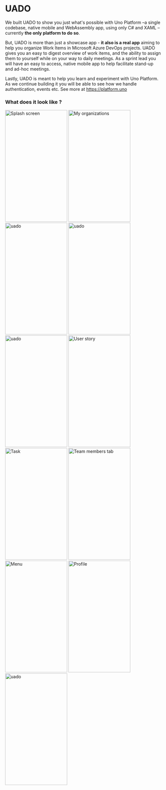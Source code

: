 # UADO

We built UADO to show you just what's possible with Uno Platform –a single codebase, native mobile and WebAssembly app, using only C# and XAML – currently **the only platform to do so**. 

But, UADO is more than just a showcase app - **it also is a real app** aiming to help you organize Work Items in Microsoft Azure DevOps projects. UADO gives you an easy to digest overview of work items, and the ability to assign them to yourself while on your way to daily meetings. As a sprint lead you will have an easy to access, native mobile app to help facilitate stand-up and ad-hoc meetings. 

Lastly, UADO is meant to help you learn and experiment with Uno Platform. As we continue building it you will be able to see how we handle authentication, events etc. See more at 
https://platform.uno

### What does it look like ? 

<p>
    <img src ="https://user-images.githubusercontent.com/43669323/66268823-7ed64280-e841-11e9-9a0d-8193efd1d193.png" alt="Splash screen" width="200" height="360" />
    <img src ="https://user-images.githubusercontent.com/43669323/66268820-7ed64280-e841-11e9-88ba-d231a90f8e16.png" alt="My organizations" width="200" height="360" />
    <img src ="https://user-images.githubusercontent.com/43669323/66268819-7e3dac00-e841-11e9-9308-bf7928049eef.png" title="All projects" alt="uado" width="200" height="360" />
    <img src ="https://user-images.githubusercontent.com/43669323/66268998-7252e980-e843-11e9-881b-917434fa7e54.png" title="Project summary tab" alt="uado" width="200" height="360" />
    <img src ="https://user-images.githubusercontent.com/43669323/66268817-7e3dac00-e841-11e9-8b7f-f663acc00f9e.png" title="Project sprint tab" alt="uado" width="200" height="360" />
    <img src ="https://user-images.githubusercontent.com/43669323/66268826-7f6ed900-e841-11e9-8e81-7bb2350266cc.png" alt="User story" width="200" height="360" />
    <img src ="https://user-images.githubusercontent.com/43669323/66268824-7f6ed900-e841-11e9-9a49-0fe12d05cb45.png" alt="Task" width="200" height="360" />
    <img src ="https://user-images.githubusercontent.com/43669323/66269035-decde880-e843-11e9-9416-b302517e1cf7.png" alt="Team members tab" width="200" height="360" />
    <img src ="https://user-images.githubusercontent.com/43669323/66268821-7ed64280-e841-11e9-8e7a-6b50518462b1.png" alt="Menu" width="200" height="360" />
    <img src ="https://user-images.githubusercontent.com/43669323/66268822-7ed64280-e841-11e9-9f8d-5299a581072d.png" alt="Profile" width="200" height="360" />
    <img src ="https://user-images.githubusercontent.com/43669323/66268816-7e3dac00-e841-11e9-918a-421d30b72811.png" title="About" alt="uado" width="200" height="360" />
</p>

 
